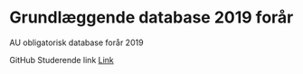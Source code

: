 # Grundlæggende database 2019 forår
AU obligatorisk database forår 2019

GitHub Studerende link
[Link](https://datsoftlyngby.github.io/au_database_2019_1/)

